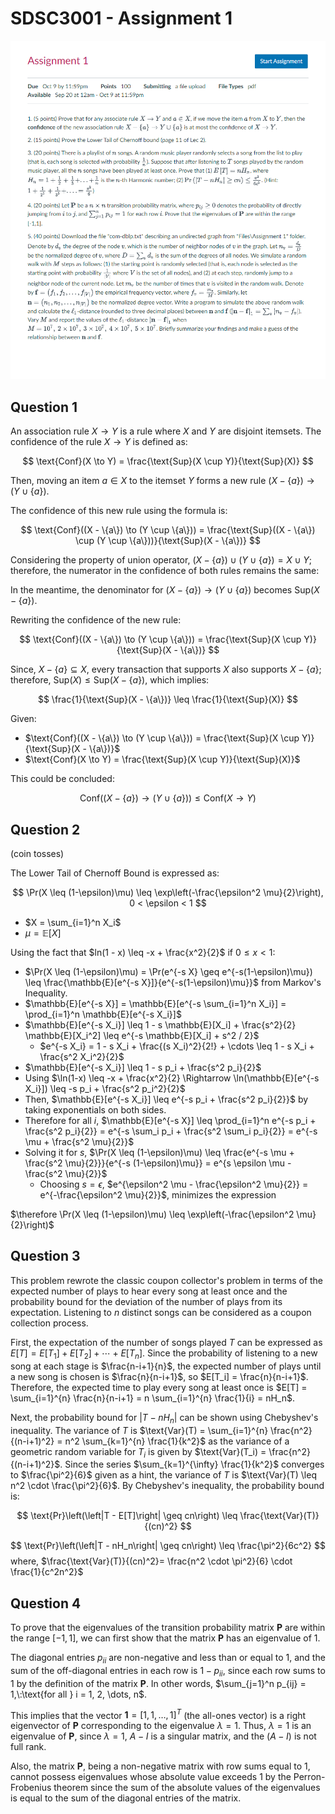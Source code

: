 # SDSC3001 - Assignment 1

![Assignment_1](./SDSC3001%20-%20Assignment%201.png)

## Question 1

An association rule $X \to Y$ is a rule where $X$ and $Y$ are disjoint itemsets. The confidence of the rule $X \to Y$ is defined as:

$$
\text{Conf}(X \to Y) = \frac{\text{Sup}(X \cup Y)}{\text{Sup}(X)}
$$

Then, moving an item $a \in X$ to the itemset $Y$ forms a new rule $(X - \{a\}) \to (Y \cup \{a\})$.

The confidence of this new rule using the formula is:

$$
\text{Conf}((X - \{a\}) \to (Y \cup \{a\})) = \frac{\text{Sup}((X - \{a\}) \cup (Y \cup \{a\}))}{\text{Sup}(X - \{a\})}
$$

Considering the property of union operator, $(X - \{a\}) \cup (Y \cup \{a\}) = X \cup Y$;
therefore, the numerator in the confidence of both rules remains the same:

In the meantime, the denominator for $(X - \{a\}) \to (Y \cup \{a\})$ becomes $\text{Sup}(X - \{a\})$.

Rewriting the confidence of the new rule:

$$
\text{Conf}((X - \{a\}) \to (Y \cup \{a\})) = \frac{\text{Sup}(X \cup Y)}{\text{Sup}(X - \{a\})}
$$

Since, $X - \{a\} \subseteq X$, every transaction that supports $X$ also supports $X - \{a\}$; therefore, $\text{Sup}(X) \leq \text{Sup}(X - \{a\})$, which implies:

$$
\frac{1}{\text{Sup}(X - \{a\})} \leq \frac{1}{\text{Sup}(X)}
$$

Given:

- $\text{Conf}((X - \{a\}) \to (Y \cup \{a\})) = \frac{\text{Sup}(X \cup Y)}{\text{Sup}(X - \{a\})}$
- $\text{Conf}(X \to Y) = \frac{\text{Sup}(X \cup Y)}{\text{Sup}(X)}$

This could be concluded:

$$
\text{Conf}((X - \{a\}) \to (Y \cup \{a\})) \leq \text{Conf}(X \to Y)
$$

## Question 2

(coin tosses)

The Lower Tail of Chernoff Bound is expressed as:

$$
\Pr(X \leq (1-\epsilon)\mu) \leq \exp\left(-\frac{\epsilon^2 \mu}{2}\right), 0 < \epsilon < 1
$$

- $X = \sum_{i=1}^n X_i$
- $\mu = \mathbb{E}[X]$

Using the fact that $ln(1 - x) \leq -x + \frac{x^2}{2}$ if $0 \leq x < 1$:

- $\Pr(X \leq (1-\epsilon)\mu) = \Pr(e^{-s X} \geq e^{-s(1-\epsilon)\mu}) \leq \frac{\mathbb{E}[e^{-s X}]}{e^{-s(1-\epsilon)\mu}}$ from Markov's Inequality.
- $\mathbb{E}[e^{-s X}] = \mathbb{E}[e^{-s \sum_{i=1}^n X_i}] = \prod_{i=1}^n \mathbb{E}[e^{-s X_i}]$
- $\mathbb{E}[e^{-s X_i}] \leq 1 - s \mathbb{E}[X_i] + \frac{s^2}{2} \mathbb{E}[X_i^2] \leq e^{-s \mathbb{E}[X_i] + s^2 / 2}$
  - $e^{-s X_i} = 1 - s X_i + \frac{(s X_i)^2}{2!} + \cdots \leq 1 - s X_i + \frac{s^2 X_i^2}{2}$
- $\mathbb{E}[e^{-s X_i}] \leq 1 - s p_i + \frac{s^2 p_i}{2}$
- Using $\ln(1-x) \leq -x + \frac{x^2}{2} \Rightarrow \ln(\mathbb{E}[e^{-s X_i}]) \leq -s p_i + \frac{s^2 p_i^2}{2}$
- Then, $\mathbb{E}[e^{-s X_i}] \leq e^{-s p_i + \frac{s^2 p_i}{2}}$ by taking exponentials on both sides.
- Therefore for all $i$, $\mathbb{E}[e^{-s X}] \leq \prod_{i=1}^n e^{-s p_i + \frac{s^2 p_i}{2}} = e^{-s \sum_i p_i + \frac{s^2 \sum_i p_i}{2}} = e^{-s \mu + \frac{s^2 \mu}{2}}$
- Solving it for $s$, $\Pr(X \leq (1-\epsilon)\mu) \leq \frac{e^{-s \mu + \frac{s^2 \mu}{2}}}{e^{-s (1-\epsilon)\mu}} = e^{s \epsilon \mu - \frac{s^2 \mu}{2}}$
  - Choosing $s = \epsilon$, $e^{\epsilon^2 \mu - \frac{\epsilon^2 \mu}{2}} = e^{-\frac{\epsilon^2 \mu}{2}}$, minimizes the expression

$\therefore \Pr(X \leq (1-\epsilon)\mu) \leq \exp\left(-\frac{\epsilon^2 \mu}{2}\right)$

## Question 3

This problem rewrote the classic coupon collector's problem in terms of the expected number of plays to hear every song at least once and the probability bound for the deviation of the number of plays from its expectation. Listening to $n$ distinct songs can be considered as a coupon collection process.

First, the expectation of the number of songs played $T$ can be expressed as $E[T] = E[T_1] + E[T_2] + \cdots + E[T_n]$. Since the probability of listening to a new song at each stage is $\frac{n-i+1}{n}$, the expected number of plays until a new song is chosen is $\frac{n}{n-i+1}$, so $E[T_i] = \frac{n}{n-i+1}$. Therefore, the expected time to play every song at least once is $E[T] = \sum_{i=1}^{n} \frac{n}{n-i+1} = n \sum_{i=1}^{n} \frac{1}{i} = nH_n$.

Next, the probability bound for $|T - nH_n|$ can be shown using Chebyshev's inequality. The variance of $T$ is $\text{Var}(T) = \sum_{i=1}^{n} \frac{n^2}{(n-i+1)^2} = n^2 \sum_{k=1}^{n} \frac{1}{k^2}$ as the variance of a geometric random variable for $T_i$ is given by $\text{Var}(T_i) = \frac{n^2}{(n-i+1)^2}$.
Since the series $\sum_{k=1}^{\infty} \frac{1}{k^2}$ converges to $\frac{\pi^2}{6}$ given as a hint, the variance of $T$ is $\text{Var}(T) \leq n^2 \cdot \frac{\pi^2}{6}$. By Chebyshev's inequality, the probability bound is:

$$
\text{Pr}\left(\left|T - E[T]\right| \geq cn\right) \leq \frac{\text{Var}(T)}{(cn)^2}
$$

$$
\text{Pr}\left(\left|T - nH_n\right| \geq cn\right) \leq \frac{\pi^2}{6c^2}
$$
where, $\frac{\text{Var}(T)}{(cn)^2}= \frac{n^2 \cdot \pi^2}{6} \cdot \frac{1}{c^2n^2}$

## Question 4

To prove that the eigenvalues of the transition probability matrix $\mathbf{P}$ are within the range $[-1, 1]$, we can first show that the matrix $\mathbf{P}$ has an eigenvalue of 1.

The diagonal entries $p_{ii}$ are non-negative and less than or equal to 1, and the sum of the off-diagonal entries in each row is $1 - p_{ii}$, since each row sums to 1 by the definition of the matrix $\mathbf{P}$. In other words, $\sum_{j=1}^n p_{ij} = 1,\:\text{for all } i = 1, 2, \dots, n$.

This implies that the vector $\mathbf{1} = [1, 1, \dots, 1]^T$ (the all-ones vector) is a right eigenvector of $\mathbf{P}$ corresponding to the eigenvalue $\lambda = 1$. Thus, $\lambda = 1$ is an eigenvalue of $\mathbf{P}$, since $\lambda = 1$, $A-I$ is a singular matrix, and the ${(A-I)}$ is not full rank.

Also, the matrix $\mathbf{P}$, being a non-negative matrix with row sums equal to 1, cannot possess eigenvalues whose absolute value exceeds 1 by the Perron-Frobenius theorem since the sum of the absolute values of the eigenvalues is equal to the sum of the diagonal entries of the matrix.
